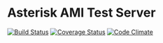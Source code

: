 # Asterisk AMI Test Server

[![Build Status](https://travis-ci.org/BelirafoN/asterisk-ami-test-server.svg?branch=master)](https://travis-ci.org/BelirafoN/asterisk-ami-test-server)
[![Coverage Status](https://coveralls.io/repos/BelirafoN/asterisk-ami-test-server/badge.svg)](https://coveralls.io/r/BelirafoN/asterisk-ami-test-server)
[![Code Climate](https://codeclimate.com/github/BelirafoN/asterisk-ami-test-server/badges/gpa.svg)](https://codeclimate.com/github/BelirafoN/asterisk-ami-test-server)
